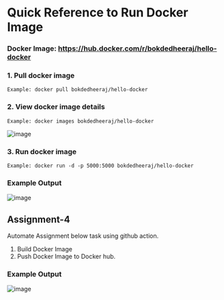 # Quick Reference to Run Docker Image

### Docker Image: https://hub.docker.com/r/bokdedheeraj/hello-docker

### 1. Pull docker image
```git
Example: docker pull bokdedheeraj/hello-docker
```
### 2. View docker image details
```git
Example: docker images bokdedheeraj/hello-docker
```
![image](https://user-images.githubusercontent.com/5664029/196031522-facb6a1c-40bf-46d4-bfaa-bc9dbd265629.png)

### 3. Run docker image
```git
Example: docker run -d -p 5000:5000 bokdedheeraj/hello-docker
```
### Example Output
![image](https://user-images.githubusercontent.com/5664029/196031137-efc290fd-196f-44d6-8c9e-2049e92c75a3.png)


## Assignment-4
Automate Assignment below task using github action.
1. Build Docker Image
2. Push Docker Image to Docker hub.

### Example Output
![image](https://user-images.githubusercontent.com/5664029/196221669-fa8fd32c-d716-48fe-8828-fe0d5fc9daa1.png)
